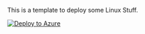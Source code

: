 This is a template to deploy some Linux Stuff. 

[![Deploy to Azure](http://azuredeploy.net/deploybutton.png)](https%3A%2F%2Fraw.githubusercontent.com%2Fdaltondhcp%2FAzure%2Fmaster%2FARM%2FADFS-Deploy%2Fazuredeploy-adfs-vnet.json)